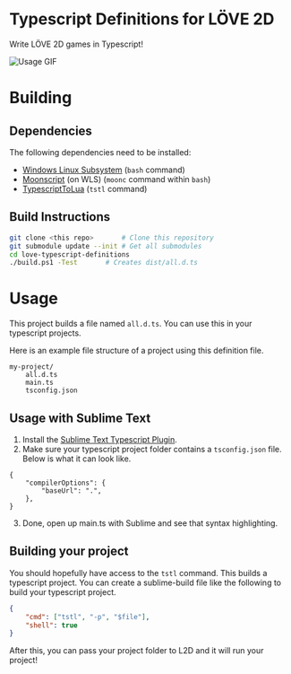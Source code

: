 # Typescript Definitions for LÖVE 2D
Write LÖVE 2D games in Typescript!

![Usage GIF](https://media.giphy.com/media/8rEiqcM9BldxRmSMgW/giphy.gif)

# Building

## Dependencies
The following dependencies need to be installed:
- [Windows Linux Subsystem](https://docs.microsoft.com/en-us/windows/wsl/install-win10) (`bash` command)
- [Moonscript](https://moonscript.org) (on WLS) (`moonc` command within `bash`)
- [TypescriptToLua](https://github.com/Perryvw/TypescriptToLua) (`tstl` command)

## Build Instructions
```bash
git clone <this repo>		# Clone this repository
git submodule update --init	# Get all submodules
cd love-typescript-definitions
./build.ps1 -Test		# Creates dist/all.d.ts
```

# Usage
This project builds a file named `all.d.ts`.
You can use this in your typescript projects.

Here is an example file structure of a project using this definition file.
```
my-project/
	all.d.ts
	main.ts
	tsconfig.json
```

## Usage with Sublime Text
1. Install the [Sublime Text Typescript Plugin](https://packagecontrol.io/packages/TypeScript).
2. Make sure your typescript project folder contains a `tsconfig.json` file. Below is what it can look like.
```
{
	"compilerOptions": {
		"baseUrl": ".",
	},
}
```
3. Done, open up main.ts with Sublime and see that syntax highlighting.

## Building your project
You should hopefully have access to the `tstl` command. This builds a typescript project.
You can create a sublime-build file like the following to build your typescript project.
```json
{
    "cmd": ["tstl", "-p", "$file"],
    "shell": true
}
```
After this, you can pass your project folder to L2D and it will run your project!
